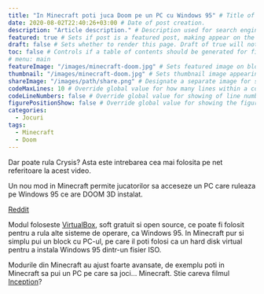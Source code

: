 ```yaml
---
title: "In Minecraft poti juca Doom pe un PC cu Windows 95" # Title of the blog post.
date: 2020-08-02T22:40:26+03:00 # Date of post creation.
description: "Article description." # Description used for search engine.
featured: true # Sets if post is a featured post, making appear on the home page side bar.
draft: false # Sets whether to render this page. Draft of true will not be rendered.
toc: false # Controls if a table of contents should be generated for first-level links automatically.
# menu: main
featureImage: "/images/minecraft-doom.jpg" # Sets featured image on blog post.
thumbnail: "/images/minecraft-doom.jpg" # Sets thumbnail image appearing inside card on homepage.
shareImage: "/images/path/share.png" # Designate a separate image for social media sharing.
codeMaxLines: 10 # Override global value for how many lines within a code block before auto-collapsing.
codeLineNumbers: false # Override global value for showing of line numbers within code block.
figurePositionShow: false # Override global value for showing the figure label.
categories:
  - Jocuri
tags:
  - Minecraft
  - Doom
---
```


Dar poate rula Crysis? Asta este intrebarea cea mai folosita pe net referitoare la acest video.

Un nou mod in Minecraft permite jucatorilor sa acceseze un PC care ruleaza pe Windows 95 ce are DOOM 3D instalat.

[Reddit](https://www.reddit.com/r/Minecraft/comments/hwxi7b/i_played_doom_in_minecraft_with_vmcomputers_mod/?utm_source=share&utm_medium=web2x)

Modul foloseste [VirtualBox](https://www.virtualbox.org/), soft gratuit si open source, ce poate fi folosit pentru a rula alte sisteme de operare, ca Windows 95. In Minecraft pur si simplu pui un block cu PC-ul, pe care il poti folosi ca un hard disk virtual pentru a instala Windows 95 dintr-un fisier ISO.

Modurile din Minecraft au ajust foarte avansate, de exemplu poti in Minecraft sa pui un PC pe care sa joci… Minecraft. Stie careva filmul [Inception](https://www.imdb.com/title/tt1375666/)?
